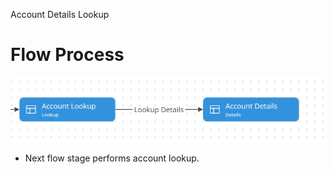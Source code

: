 Account Details Lookup
# Flow Process

<img src="./images/20220725084810.png" class="img-right">

- Next flow stage performs account lookup.